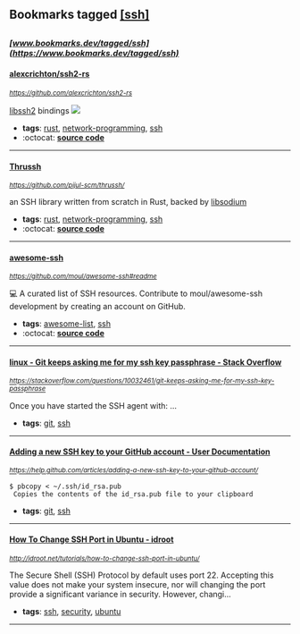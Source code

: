 ## Bookmarks tagged [[ssh]](https://www.bookmarks.dev/search?q=[ssh])

_<sup><sup>[www.bookmarks.dev/tagged/ssh](https://www.bookmarks.dev/tagged/ssh)</sup></sup>_
---
#### [alexcrichton/ssh2-rs](https://github.com/alexcrichton/ssh2-rs)
_<sup>https://github.com/alexcrichton/ssh2-rs</sup>_

[libssh2](https://www.libssh2.org/) bindings [<img src="https://api.travis-ci.org/alexcrichton/ssh2-rs.svg?branch=master">](https://travis-ci.org/alexcrichton/ssh2-rs)
* **tags**: [rust](../tagged/rust.md), [network-programming](../tagged/network-programming.md), [ssh](../tagged/ssh.md)
* :octocat: **[source code](https://github.com/alexcrichton/ssh2-rs)**
---
#### [Thrussh](https://github.com/pijul-scm/thrussh/)
_<sup>https://github.com/pijul-scm/thrussh/</sup>_

an SSH library written from scratch in Rust, backed by [libsodium](https://download.libsodium.org/doc/)
* **tags**: [rust](../tagged/rust.md), [network-programming](../tagged/network-programming.md), [ssh](../tagged/ssh.md)
* :octocat: **[source code](https://github.com/pijul-scm/thrussh/)**
---
#### [awesome-ssh](https://github.com/moul/awesome-ssh#readme)
_<sup>https://github.com/moul/awesome-ssh#readme</sup>_

:computer: A curated list of SSH resources. Contribute to moul/awesome-ssh development by creating an account on GitHub.
* **tags**: [awesome-list](../tagged/awesome-list.md), [ssh](../tagged/ssh.md)
* :octocat: **[source code](https://github.com/moul/awesome-ssh#readme)**
---
#### [linux - Git keeps asking me for my ssh key passphrase - Stack Overflow](https://stackoverflow.com/questions/10032461/git-keeps-asking-me-for-my-ssh-key-passphrase)
_<sup>https://stackoverflow.com/questions/10032461/git-keeps-asking-me-for-my-ssh-key-passphrase</sup>_

Once you have started the SSH agent with:
...
* **tags**: [git](../tagged/git.md), [ssh](../tagged/ssh.md)
---
#### [Adding a new SSH key to your GitHub account - User Documentation        ](https://help.github.com/articles/adding-a-new-ssh-key-to-your-github-account/)
_<sup>https://help.github.com/articles/adding-a-new-ssh-key-to-your-github-account/</sup>_

```
$ pbcopy < ~/.ssh/id_rsa.pub
 Copies the contents of the id_rsa.pub file to your clipboard
```
* **tags**: [git](../tagged/git.md), [ssh](../tagged/ssh.md)
---
#### [How To Change SSH Port in Ubuntu - idroot](http://idroot.net/tutorials/how-to-change-ssh-port-in-ubuntu/)
_<sup>http://idroot.net/tutorials/how-to-change-ssh-port-in-ubuntu/</sup>_

The Secure Shell (SSH) Protocol by default uses port 22. Accepting this value does not make your system insecure, nor will changing the port provide a significant variance in security. However, changi...
* **tags**: [ssh](../tagged/ssh.md), [security](../tagged/security.md), [ubuntu](../tagged/ubuntu.md)
---
